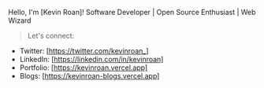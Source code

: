  Hello, I'm [Kevin Roan]!
 Software Developer | Open Source Enthusiast | Web Wizard

 > Let's connect:
- Twitter: [https://twitter.com/kevinroan_]
- LinkedIn: [https://linkedin.com/in/kevinroan]
- Portfolio: [https://kevinroan.vercel.app]
- Blogs: [https://kevinroan-blogs.vercel.app]
